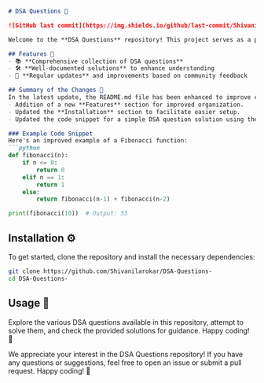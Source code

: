 ```markdown
# DSA Questions 🤖

![GitHub last commit](https://img.shields.io/github/last-commit/Shivanilarokar/DSA-Questions-) ![GitHub issues](https://img.shields.io/github/issues/Shivanilarokar/DSA-Questions-) ![GitHub stars](https://img.shields.io/github/stars/Shivanilarokar/DSA-Questions-?style=social)

Welcome to the **DSA Questions** repository! This project serves as a platform for practicing Data Structures and Algorithms (DSA) through a variety of questions and solutions.

## Features 🌟
- 📚 **Comprehensive collection of DSA questions**
- 🛠️ **Well-documented solutions** to enhance understanding
- 🔄 **Regular updates** and improvements based on community feedback

## Summary of the Changes 📝
In the latest update, the README.md file has been enhanced to improve clarity and usability. Key changes include:
- Addition of a new **Features** section for improved organization.
- Updated the **Installation** section to facilitate easier setup.
- Updated the code snippet for a simple DSA question solution using the Fibonacci sequence for better clarity and performance.

### Example Code Snippet
Here's an improved example of a Fibonacci function:
```python
def fibonacci(n):
    if n <= 0:
        return 0
    elif n == 1:
        return 1
    else:
        return fibonacci(n-1) + fibonacci(n-2)

print(fibonacci(10))  # Output: 55
```

## Installation ⚙️
To get started, clone the repository and install the necessary dependencies:
```bash
git clone https://github.com/Shivanilarokar/DSA-Questions-
cd DSA-Questions-
```

## Usage 🚀
Explore the various DSA questions available in this repository, attempt to solve them, and check the provided solutions for guidance. Happy coding! 🎉

We appreciate your interest in the DSA Questions repository! If you have any questions or suggestions, feel free to open an issue or submit a pull request. Happy coding! 🚀
```